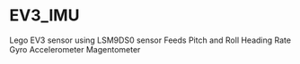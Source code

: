 # EV3_IMU

Lego EV3 sensor using LSM9DS0 sensor
Feeds Pitch and Roll
Heading
Rate Gyro
Accelerometer
Magentometer

